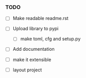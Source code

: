 ### TODO

- [ ] Make readable readme.rst
- [ ] Upload library to pypi
    - [ ] make toml, cfg and setup.py
- [ ] Add documentation
- [ ] make it extensible
- [ ] layout project



